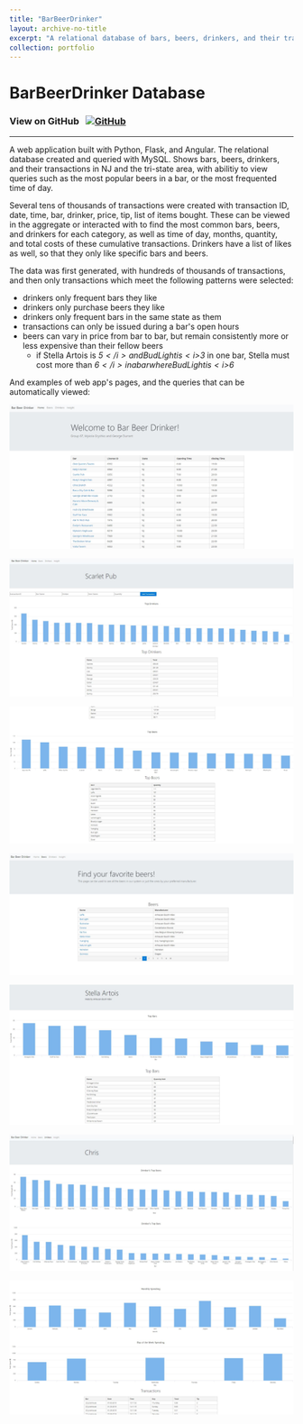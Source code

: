 ```yaml
---
title: "BarBeerDrinker"
layout: archive-no-title
excerpt: "A relational database of bars, beers, drinkers, and their transactions, queried with MySQL with an interactive UI hosted on AWS"
collection: portfolio
---
```


# BarBeerDrinker Database

### View on GitHub &nbsp; <a href="https://github.com/ggdurrant/BarBeerDrinkerGroup67"> <img src="https://github.com/favicon.ico" alt="GitHub" width="25"> </a>
------

A web application built with Python, Flask, and Angular. The relational database created and queried with MySQL. Shows bars, beers, drinkers, and their transactions in NJ and the tri-state area, with abilitiy to view queries such as the most popular beers in a bar, or the most frequented time of day. 

Several tens of thousands of transactions were created with transaction ID, date, time, bar, drinker, price, tip, list of items bought. These can be viewed in the aggregate or interacted with to find the most common bars, beers, and drinkers for each category, as well as time of day, months, quantity, and total costs of these cumulative transactions. Drinkers have a list of likes as well, so that they only like specific bars and beers.  

The data was first generated, with hundreds of thousands of transactions, and then only transactions which meet the following patterns were selected:
 - drinkers only frequent bars they like
 - drinkers only purchase beers they like
 - drinkers only frequent bars in the same state as them
 - transactions can only be issued during a bar's open hours
 - beers can vary in price from bar to bar, but remain consistently more or less expensive than their fellow beers
    * if Stella Artois is <i>$5</i> and Bud Light is <i>$3</i> in one bar, Stella must cost more than <i>$6</i> in a bar where Bud Light is <i>$6</i>
    

And examples of web app's pages, and the queries that can be automatically viewed: 

![Home](/images/homePage.JPG)

![Bar1](/images/bar1.JPG)

![Bar2](/images/bar2.JPG)

![BeerHome](/images/beerHome.JPG)

![Beer1](/images/beer1.JPG)

![Drinker1](/images/drinker1.JPG)

![Drinker2](/images/drinker2.JPG)
